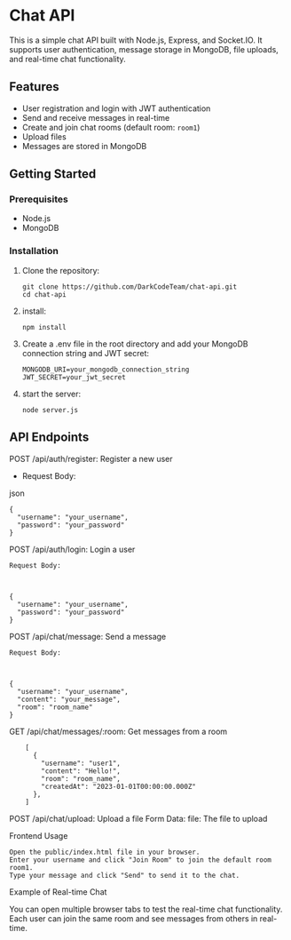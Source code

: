 # Chat API

This is a simple chat API built with Node.js, Express, and Socket.IO. It supports user authentication, message storage in MongoDB, file uploads, and real-time chat functionality.

## Features

- User registration and login with JWT authentication
- Send and receive messages in real-time
- Create and join chat rooms (default room: `room1`)
- Upload files
- Messages are stored in MongoDB

## Getting Started

### Prerequisites

- Node.js
- MongoDB

### Installation

1. Clone the repository:

   ```bash:
   git clone https://github.com/DarkCodeTeam/chat-api.git
   cd chat-api
2. install:
    ```bash:
    npm install
3. Create a .env file in the root directory and add your MongoDB connection string and JWT secret:
    ```bash:
    MONGODB_URI=your_mongodb_connection_string
    JWT_SECRET=your_jwt_secret
4. start the server:
    ```bash:
    node server.js

## API Endpoints
POST /api/auth/register: Register a new user
- Request Body:

json

    {
      "username": "your_username",
      "password": "your_password"
    }

POST /api/auth/login: Login a user

    Request Body:



    {
      "username": "your_username",
      "password": "your_password"
    }

POST /api/chat/message: Send a message

    Request Body:



    {
      "username": "your_username",
      "content": "your_message",
      "room": "room_name"
    }

GET /api/chat/messages/:room: Get messages from a room




        [
          {
            "username": "user1",
            "content": "Hello!",
            "room": "room_name",
            "createdAt": "2023-01-01T00:00:00.000Z"
          },
        ]

POST /api/chat/upload: Upload a file Form Data:
            file: The file to upload

Frontend Usage

    Open the public/index.html file in your browser.
    Enter your username and click "Join Room" to join the default room room1.
    Type your message and click "Send" to send it to the chat.

Example of Real-time Chat

You can open multiple browser tabs to test the real-time chat functionality. Each user can join the same room and see messages from others in real-time.
